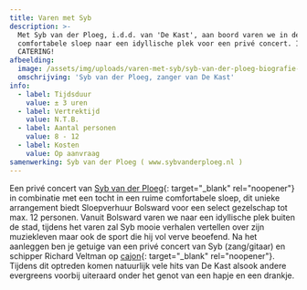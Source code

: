 ```yaml
---
title: Varen met Syb
description: >-
  Met Syb van der Ploeg, i.d.d. van 'De Kast', aan boord varen we in de
  comfortabele sloep naar een idyllische plek voor een privé concert. INCLUSIEF
  CATERING!
afbeelding:
  image: /assets/img/uploads/varen-met-syb/syb-van-der-ploeg-biografie-2018-pdfgrafie-2.jpg
  omschrijving: 'Syb van der Ploeg, zanger van De Kast'
info:
  - label: Tijdsduur
    value: ± 3 uren
  - label: Vertrektijd
    value: N.T.B.
  - label: Aantal personen
    value: 8 - 12
  - label: Kosten
    value: Op aanvraag
samenwerking: Syb van der Ploeg ( www.sybvanderploeg.nl )
---
```


Een privé concert van&nbsp;[Syb van der Ploeg](https://www.sybvanderploeg.nl/pers-media/fotos/){: target="\_blank" rel="noopener"} in combinatie met een tocht in een ruime comfortabele sloep, dit unieke arrangement biedt Sloepverhuur Bolsward voor een select gezelschap tot max. 12 personen. Vanuit Bolsward varen we naar een idyllische plek buiten de stad, tijdens het varen zal Syb mooie verhalen vertellen over zijn muziekleven maar ook de sport die hij vol verve beoefend. Na het aanleggen ben je getuige van een privé concert van Syb (zang/gitaar) en schipper Richard Veltman op [cajon](https://nl.wikipedia.org/wiki/Cajón){: target="\_blank" rel="noopener"}. Tijdens dit optreden komen natuurlijk vele hits van De Kast alsook andere evergreens voorbij uiteraard onder het genot van een hapje en een drankje.
